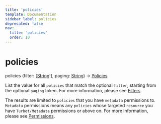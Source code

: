 ```yaml
---
title: 'policies'
template: Documentation
sidebar_label: policies
deprecated: false
nav:
  title: 'policies'
  order: 10
---
```


# policies

<div className="pb-4 font-roboto-slab text-lg"><span className="font-bold">policies</span> <span style={{'fontWeight':400,'fontSize':'0.85em'}}>(filter: [<a href="/guardrails/docs/reference/graphql/scalar/String">String</a>!], paging: <a href="/guardrails/docs/reference/graphql/scalar/String">String</a>) &rarr; <a href="/guardrails/docs/reference/graphql/object/Policies">Policies</a></span>
</div>



List the value for all `policies` that match the optional `filter`, starting from the optional `paging` token. For more information, please see [Filters](https://turbot.com/guardrails/docs/reference/filter).

The results are limited to `policies` that you have `metadata` permissions to. `Metadata` permissions means any `policies` whose targeted `resource` you have `Turbot/Metadata` permissions or above on. For more information, please see [Permissions](https://turbot.com/guardrails/docs/concepts/iam/permissions).